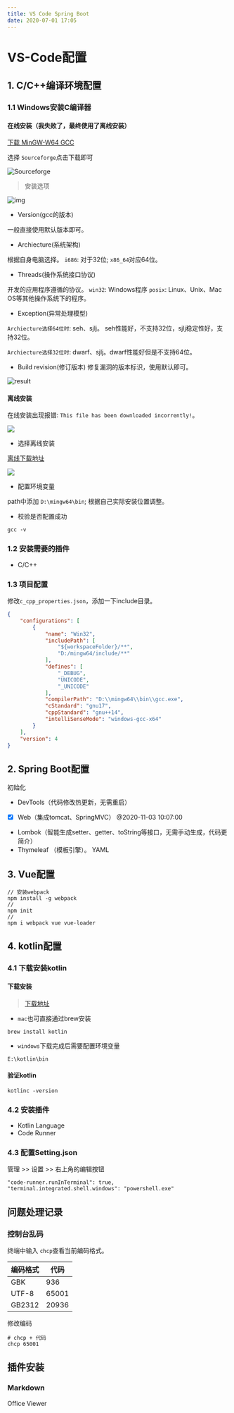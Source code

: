 ```yaml
---
title: VS Code Spring Boot
date: 2020-07-01 17:05
---
```

# VS-Code配置

## 1. C/C++编译环境配置

### 1.1 Windows安装C编译器

#### 在线安装（我失败了，最终使用了离线安装）
[下载 MinGW-W64 GCC](https://www.mingw-w64.org/downloads/)

选择 ``Sourceforge``点击下载即可

![Sourceforge](image/VS-Code配置/1649488821383.png)


> 安装选项

![img](image/VS-Code配置/1649489888863.png)

- Version(gcc的版本)

一般直接使用默认版本即可。

- Archiecture(系统架构)

根据自身电脑选择。
 ``i686``: 对于32位; ``x86_64``对应64位。

- Threads(操作系统接口协议)

开发的应用程序遵循的协议。
``win32``: Windows程序
``posix``: Linux、Unix、Mac OS等其他操作系统下的程序。

- Exception(异常处理模型)

``Archiecture选择64位时``: seh、sjlj。 seh性能好，不支持32位，sjlj稳定性好，支持32位。

``Archiecture选择32位时``: dwarf、sjlj。dwarf性能好但是不支持64位。

- Build revision(修订版本)
修复漏洞的版本标识，使用默认即可。

![result](image/VS-Code配置/1649490901801.png)

#### 离线安装

在线安装出现报错: ``This file has been downloaded incorrently!``。

![](image/VS-Code配置/1649491469263.png)

- 选择离线安装

[离线下载地址](https://sourceforge.net/projects/mingw-w64/files/mingw-w64/)

![](image/VS-Code配置/1649491665873.png)

-  配置环境变量

path中添加 ``D:\mingw64\bin``; 根据自己实际安装位置调整。

- 校验是否配置成功

```
gcc -v
```

### 1.2 安装需要的插件

- C/C++



### 1.3 项目配置

修改``c_cpp_properties.json``，添加一下include目录。

```json
{
    "configurations": [
        {
            "name": "Win32",
            "includePath": [
                "${workspaceFolder}/**",
                "D:/mingw64/include/**"
            ],
            "defines": [
                "_DEBUG",
                "UNICODE",
                "_UNICODE"
            ],
            "compilerPath": "D:\\mingw64\\bin\\gcc.exe",
            "cStandard": "gnu17",
            "cppStandard": "gnu++14",
            "intelliSenseMode": "windows-gcc-x64"
        }
    ],
    "version": 4
}

```



## 2. Spring Boot配置

初始化

- DevTools（代码修改热更新，无需重启）

- [X] Web（集成tomcat、SpringMVC） @2020-11-03 10:07:00

- Lombok（智能生成setter、getter、toString等接口，无需手动生成，代码更简介）
- Thymeleaf （模板引擎）。
  YAML

## 3. Vue配置

```
// 安装webpack
npm install -g webpack 
// 
npm init
//
npm i webpack vue vue-loader

```



## 4. kotlin配置

### 4.1 下载安装kotlin

#### 下载安装

> [下载地址](https://github.com/JetBrains/kotlin/releases)

- ``mac``也可直接通过brew安装

```
brew install kotlin
```

- ``windows``下载完成后需要配置环境变量

```
E:\kotlin\bin
```

#### 验证kotlin

```
kotlinc -version
```

### 4.2 安装插件

- Kotlin Language
- Code Runner


### 4.3 配置Setting.json

管理 >> 设置 >> 右上角的编辑按钮

```
"code-runner.runInTerminal": true,
"terminal.integrated.shell.windows": "powershell.exe"
```







## 问题处理记录

### 控制台乱码

终端中输入 ``chcp``查看当前编码格式。

| 编码格式 | 代码  |
| -------- | ----- |
| GBK      | 936   |
| UTF-8    | 65001 |
| GB2312   | 20936 |

修改编码

```shell
# chcp + 代码
chcp 65001
```



## 插件安装

### Markdown

Office Viewer
